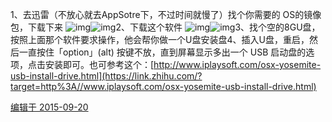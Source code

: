 
1、去迅雷（不放心就去AppSotre下，不过时间就慢了）找个你需要的 OS的镜像包，下载下来
![img](https://pic2.zhimg.com/50/b107336c968ac814e27bfd398bf90e12_hd.jpg)![img](https://pic2.zhimg.com/80/b107336c968ac814e27bfd398bf90e12_720w.jpg)2、下载这个软件
![img](https://pic1.zhimg.com/50/3623af7fcb92dd471ee72170913540c9_hd.jpg)![img](https://pic1.zhimg.com/80/3623af7fcb92dd471ee72170913540c9_720w.jpg)3、找个空的8GU盘，按照上面那个软件要求操作，他会帮你做一个U盘安装盘4、插入U盘，重启，然后一直按住「option」(alt) 按键不放，直到屏幕显示多出一个 USB 启动盘的选项，点击安装即可。也可参考这个：[http://www.iplaysoft.com/osx-yosemite-usb-install-drive.html](https://link.zhihu.com/?target=http%3A//www.iplaysoft.com/osx-yosemite-usb-install-drive.html)

[编辑于 2015-09-20](http://www.zhihu.com/question/35794525/answer/64475899)